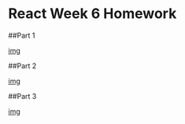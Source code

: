 # React Week 6 Homework

##Part 1

[img](https://github.com/AKBANK-Patika-FullStack-Bootcamp/ElifsuTanyeri_Homeworks/blob/master/Week6_React/ss.PNG)

##Part 2

[img]()

##Part 3

[img]()
